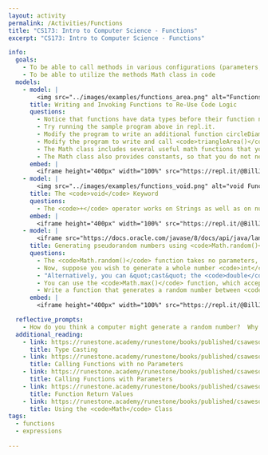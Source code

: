 ```yaml
---
layout: activity
permalink: /Activities/Functions
title: "CS173: Intro to Computer Science - Functions"
excerpt: "CS173: Intro to Computer Science - Functions"

info:
  goals: 
    - To be able to call methods in various configurations (parameters, return values)
    - To be able to utilize the methods Math class in code
  models:
    - model: |
        <img src="../images/examples/functions_area.png" alt="Functions to Compute the Area of Shapes">
      title: Writing and Invoking Functions to Re-Use Code Logic
      questions:
        - Notice that functions have data types before their function names, just like variables do.  What is the return type of <code>circleArea()</code>?
        - Try running the sample program above in repl.it. 
        - Modify the program to write an additional function circleDiameter() that computes the diameter (<span>\(2 \times \pi \times r\)</span>) given the radius of the circle.  Call that function from main() and print the value.
        - Modify the program to write and call <code>triangleArea()</code> from <code>main()</code> and then print the area of a triangle whose dimensions you choose.
        - The Math class includes several useful math functions that you can call.  For example, <code>Math.pow(a, b)</code> will return the <code>double</code> value computed by <code>a</code> raised to the power of <code>b</code> (both <code>double</code> values).  Re-write <code>circleArea()</code> so that it computes the <code>radius</code> raised to the power of <code>2</code>, rather than multiplying it by itself.
        - The Math class also provides constants, so that you do not need to hard-code approximate values like we did with <code>3.14</code> for the value <span>\(\pi\)</span>.  Modify the program to use the constant <code>Math.PI</code> instead of <code>3.14</code>.
      embed: |
        <iframe height="400px" width="100%" src="https://repl.it/@BillJr99/JavaFirstExample?lite=true" scrolling="no" frameborder="no" allowtransparency="true" allowfullscreen="true" sandbox="allow-forms allow-pointer-lock allow-popups allow-same-origin allow-scripts allow-modals"></iframe>    
    - model: |
        <img src="../images/examples/functions_void.png" alt="void Function Examples">
      title: The <code>void</code> Keyword
      questions:
        - The <code>+</code> operator works on Strings as well as on numeric values.  &quot;Adding&quot; two strings together concatenates or combines them.  Re-write the <code>sayHello()</code> method so that it executes in just one <code>System.out.println()</code> statement.      
      embed: |
        <iframe height="400px" width="100%" src="https://repl.it/@BillJr99/JavaFirstExample?lite=true" scrolling="no" frameborder="no" allowtransparency="true" allowfullscreen="true" sandbox="allow-forms allow-pointer-lock allow-popups allow-same-origin allow-scripts allow-modals"></iframe>
    - model: |
        <iframe src="https://docs.oracle.com/javase/8/docs/api/java/lang/Math.html#random--" width="100%" height="240"></iframe>
      title: Generating pseudorandom numbers using <code>Math.random()</code>
      questions:
        - The <code>Math.random()</code> function takes no parameters, but returns a random number greater than or equal to <code>0</code>, and less than (but not equal to) <code>1</code>.  How can you use this to generate a random value between <code>0</code> and <code>10</code>?
        - Now, suppose you wish to generate a whole number <code>int</code> between <code>0</code> and <code>10</code>?  The <code>Math.round()</code> function rounds a <code>double</code> to the nearest <code>int</code> and returns it.  Convert your randomly generated value to an <code>int</code>.
        - "Alternatively, you can &quot;cast&quot; the <code>double</code> to an <code>int</code>, which converts the value by truncating the numbers after the decimal point (thus always rounding down).  For example: <code>int x = (int) 5.6; // x is now 5</code>. Try this instead with your randomly generated value to convert it from a <code>double</code> to an <code>int</code>."
        - You can use the <code>Math.max()</code> function, which accepts two numeric parameters and returns the largest of the two.  Using <code>Math.max()</code>, take your randomly generated <code>int</code>, and replace it with the value <code>1</code> if <code>1</code> is larger than your random number (if your random number is larger, choose that instead).
        - Write a function that generates a random number between <code>1</code> and <code>10</code> using the code you generated in the above questions.     
      embed: |
        <iframe height="400px" width="100%" src="https://repl.it/@BillJr99/JavaFirstExample?lite=true" scrolling="no" frameborder="no" allowtransparency="true" allowfullscreen="true" sandbox="allow-forms allow-pointer-lock allow-popups allow-same-origin allow-scripts allow-modals"></iframe>         

  reflective_prompts:
    - How do you think a computer might generate a random number?  Why do you think we call them pseudorandom numbers?
  additional_reading:
    - link: https://runestone.academy/runestone/books/published/csawesome/Unit1-Getting-Started/topic-1-6-casting.html 
      title: Type Casting
    - link: https://runestone.academy/runestone/books/published/csawesome/Unit2-Using-Objects/topic-2-3-methods-no-params.html
      title: Calling Functions with no Parameters
    - link: https://runestone.academy/runestone/books/published/csawesome/Unit2-Using-Objects/topic-2-4-methods-with-params.html
      title: Calling Functions with Parameters
    - link: https://runestone.academy/runestone/books/published/csawesome/Unit2-Using-Objects/topic-2-5-methods-return.html
      title: Function Return Values
    - link: https://runestone.academy/runestone/books/published/csawesome/Unit2-Using-Objects/topic-2-9-Math.html
      title: Using the <code>Math</code> Class
tags:
  - functions
  - expressions
  
---
```


